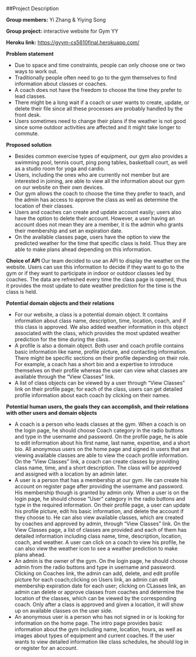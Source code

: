 ##Project Description

**Group members:** Yi Zhang & Yiying Song

**Group project:** interactive website for Gym YY

**Heroku link:** https://gyym-cs5610final.herokuapp.com/

**Problem statement**
* Due to space and time constraints, people can only choose one or two ways to work out.
* Traditionally people often need to go to the gym themselves to find information about classes or coaches.
* A coach does not have the freedom to choose the time they prefer to lead classes.
* There might be a long wait if a coach or user wants to create, update, or delete their file since all these processes are probably handled by the front desk.
* Users sometimes need to change their plans if the weather is not good since some outdoor activities are affected and it might take longer to commute.

**Proposed solution**
* Besides common exercise types of equipment, our gym also provides a swimming pool, tennis court, ping pong tables, basketball court, as well as a studio room for yoga and cardio.
* Users, including the ones who are currently not member but are interested in joining, are able to view all the information about our gym on our website on their own devices.
* Our gym allows the coach to choose the time they prefer to teach, and the admin has access to approve the class as well as determine the location of their classes.
* Users and coaches can create and update account easily; users also have the option to delete their account. However, a user having an account does not mean they are a member, it is the admin who grants their membership and set an expiration date.
* On the available classes page, users have the option to view the predicted weather for the time that specific class is held. Thus they are able to make plans ahead depending on this information.

**Choice of API**
Our team decided to use an API to display the weather on the website. Users can use this information to decide if they want to go to the gym or if they want to participate in indoor or outdoor classes led by coaches. The data are refreshed every time the class page is opened, thus it provides the most update to date weather prediction for the time is the class is held.

**Potential domain objects and their relations**
* For our website, a class is a potential domain object. It contains information about class name, description, time, location, coach, and if this class is approved. We also added weather information in this object associated with the class, which provides the most updated weather prediction for the time during the class.
* A profile is also a domain object. Both user and coach profile contains basic information like name, profile picture, and contacting information. There might be specific sections on their profile depending on their role. For example, a coach has a short bio and a expertise to introduce themselves on their profile whereas the user can view what classes are available through the “View Classes” link.
* A list of class objects can be viewed by a user through “View Classes” link on their profile page; for each of the class, users can get detailed profile information about each coach by clicking on their names.

**Potential human users, the goals they can accomplish, and their relations with other users and domain objects**
* A coach is a person who leads classes at the gym. When a coach is on the login page, he should choose Coach category in the radio buttons and type in the username and password. On the profile page, he is able to edit information about his first name, last name, expertise, and a short bio. All anonymous users on the home page and signed in users that are viewing available classes are able to view the coach profile information. On the “View Classes” link, a coach can create classes by providing class name, time, and a short description. The class will be approved and assigned with a location by an admin later.
* A user is a person that has a membership at our gym. He can create his account on register page after providing the username and password. His membership though is granted by admin only. When a user is on the login page, he should choose “User” category in the radio buttons and type in the required information. On their profile page, a user can update his profile picture, edit his basic information, and delete the account if they choose to. He can also view available classes, which are created by coaches and approved by admin, through “View Classes” link. On the View Classes page, a list of classes are provided and each of them has detailed information including class name, time, description, location, coach, and weather. A user can click on a coach to view his profile, he can also view the weather icon to see a weather prediction to make plans ahead.
* An admin is the owner of the gym. On the login page, he should choose admin from the radio buttons and type in username and password. Clicking on Coaches link, the admin can add, delete, and edit profile picture for each coach;clicking on Users link, an admin can edit membership expiration date for each user; clicking on CLasses link, an admin can delete or approve classes from coaches and determine the location of the classes, which can be viewed by the corresponding coach. Only after a class is approved and given a location, it will show up on available classes on the user side.
* An anonymous user is a person who has not signed in or is looking for information on the home page. The intro page provides basic information about the gym including name, location, hours, as well as images about types of equipment and current coaches. If the user wants to view detailed information like class schedules, he should log in or register for an account.
